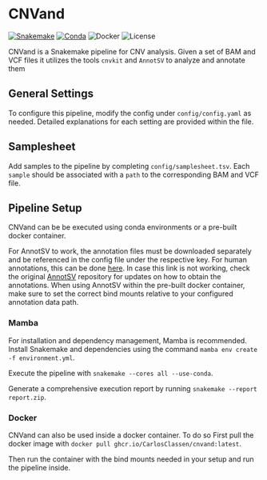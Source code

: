 # CNVand
[![Snakemake](https://img.shields.io/badge/snakemake-≥7.16.0-brightgreen.svg?style=flat-square)](https://snakemake.bitbucket.io)
[![Conda](https://img.shields.io/badge/conda-≥23.1.0-brightgreen.svg?style=flat-square)](https://anaconda.org/conda-forge/mamba)
![Docker](https://img.shields.io/badge/docker-≥20.10.7-brightgreen.svg?style=flat-square)
![License](https://img.shields.io/badge/license-MIT-blue.svg?style=flat-square)

CNVand is a Snakemake pipeline for CNV analysis. Given a set of BAM and VCF files it utilizes the tools `cnvkit` and `AnnotSV` to analyze and annotate them

## General Settings
To configure this pipeline, modify the config under `config/config.yaml` as needed. Detailed explanations for each setting are provided within the file.

## Samplesheet
Add samples to the pipeline by completing `config/samplesheet.tsv`. Each `sample` should be associated with a `path` to the corresponding BAM and VCF file.

## Pipeline Setup
CNVand can be be executed using conda environments or a pre-built docker container.

For AnnotSV to work, the annotation files must be downloaded separately and be referenced in the config file under the respective key. For human annotations, this can be done [here](https://www.lbgi.fr/~geoffroy/Annotations/Annotations_Human_3.4.2.tar.gz). In case this link is not working, check the original [AnnotSV](https://github.com/lgmgeo/AnnotSV/tree/master) repository for updates on how to obtain the annotations.
When using AnnotSV within the pre-built docker container, make sure to set the correct bind mounts relative to your configured annotation data path.

### Mamba
For installation and dependency management, Mamba is recommended. Install Snakemake and dependencies using the command `mamba env create -f environment.yml`.

Execute the pipeline with `snakemake --cores all --use-conda`.

Generate a comprehensive execution report by running `snakemake --report report.zip`.

### Docker 

CNVand can also be used inside a docker container. To do so First pull the docker image with
```docker pull ghcr.io/CarlosClassen/cnvand:latest```.

Then run the container with the bind mounts needed in your setup and run the pipeline inside.